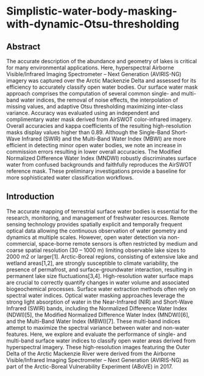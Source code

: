 # Simplistic-water-body-masking-with-dynamic-Otsu-thresholding

## Abstract
The accurate description of the abundance and geometry of lakes is critical for many environmental applications. Here, hyperspectral Airborne Visible/Infrared 
Imaging Spectrometer – Next Generation (AVIRIS-NG) imagery was captured over the Arctic Mackenzie Delta and assessed for its efficiency to accurately classify 
open water bodies. Our surface water mask approach comprises the computation of several common single- and multi-band water indices, the removal of noise effects, 
the interpolation of missing values, and adaptive Otsu thresholding maximizing inter-class variance. Accuracy was evaluated using an independent and complimentary 
water mask derived from AirSWOT color-infrared imagery. Overall accuracies and kappa coefficients of the resulting high-resolution masks display values higher 
than 0.89. Although the Single-Band Short-Wave Infrared (SWIR) and the Multi-Band Water Index (MBWI) are more efficient in detecting minor open water bodies, we 
note an increase in commission errors resulting in lower overall accuracies. The Modified Normalized Difference Water Index (MNDWI) robustly discriminates surface 
water from confused backgrounds and faithfully reproduces the AirSWOT reference mask. These preliminary investigations provide a baseline for more sophisticated 
water classification workflows.

## Introduction
The accurate mapping of terrestrial surface water bodies is essential for the research, monitoring, and management of freshwater resources. Remote sensing 
technology provides spatially explicit and temporally frequent optical data allowing the continuous observation of water geometry and dynamics at multiple 
scales. However, open water detection via non-commercial, space-borne remote sensors is often restricted by medium and coarse spatial resolution (30 – 1000 m) 
limiting observable lake sizes to 2000 m2 or larger[1]. Arctic-Boreal regions, consisting of extensive lake and wetland areas[1,2], are strongly susceptible to 
climate variability, the presence of permafrost, and surface-groundwater interaction, resulting in permanent lake size fluctuations[3,4]. High-resolution water 
surface maps are crucial to correctly quantify changes in water volume and associated biogeochemical processes. Surface water extraction methods often rely on 
spectral water indices. Optical water masking approaches leverage the strong light absorption of water in the Near-Infrared (NIR) and Short-Wave Infrared (SWIR) 
bands, including the Normalized Difference Water Index (NDWI)[5], the Modified Normalized Difference Water Index (MNDWI)[6], and the Multi-Band Water Index (MBWI)[7]. These multi-band indices attempt to maximize the spectral variance between water and non-water features. Here, we explore and evaluate the performance of single- and multi-band surface water indices to classify open water areas derived from hyperspectral imagery. These high-resolution images featuring the Outer Delta of the Arctic Mackenzie River were derived from the Airborne Visible/Infrared Imaging Spectrometer – Next Generation (AVIRIS-NG) as part of the Arctic-Boreal 
Vulnerability Experiment (ABoVE) in 2017. 
